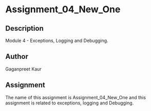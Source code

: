 # Assignment_04_New_One

## Description

Module 4 - Exceptions, Logging and Debugging.

## Author

Gaganpreet Kaur

## Assignment

The name of this assignment is Assignment_04_New_One and this assignment is related to exceptions, logging and Debugging.
